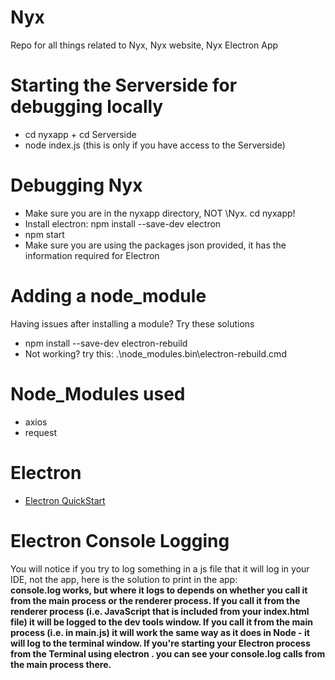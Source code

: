 # Nyx
Repo for all things related to Nyx, Nyx website, Nyx Electron App

# Starting the Serverside for debugging locally
* cd nyxapp + cd Serverside
* node index.js (this is only if you have access to the Serverside)

# Debugging Nyx
* Make sure you are in the nyxapp directory, NOT \Nyx. cd nyxapp!
* Install electron: npm install --save-dev electron
* npm start
* Make sure you are using the packages json provided, it has the information required for Electron

# Adding a node_module
Having issues after installing a module? Try these solutions
* npm install --save-dev electron-rebuild
* Not working? try this: .\node_modules\.bin\electron-rebuild.cmd

# Node_Modules used
* axios
* request

# Electron 
* [Electron QuickStart](https://www.electronjs.org/docs/v14-x-y/tutorial/quick-start)

# Electron Console Logging
You will notice if you try to log something in a js file that it will log in your IDE, not the app, here is the solution to print in the app:
<br>
**console.log works, but where it logs to depends on whether you call it from the main process or the renderer process. If you call it from the renderer process (i.e. JavaScript that is included from your index.html file) it will be logged to the dev tools window. If you call it from the main process (i.e. in main.js) it will work the same way as it does in Node - it will log to the terminal window. If you're starting your Electron process from the Terminal using electron . you can see your console.log calls from the main process there.**

